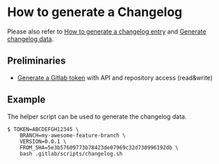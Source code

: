 # How to generate a Changelog

Please also refer to [How to generate a changelog entry](https://docs.gitlab.com/ee/development/changelog.html#how-to-generate-a-changelog-entry)
and [Generate changelog data](https://docs.gitlab.com/ee/api/repositories.html#generate-changelog-data).

## Preliminaries

* [Generate a Gitlab token](https://docs.gitlab.com/ee/user/profile/personal_access_tokens.html) with API and repository access (read&write)

## Example

The helper script can be used to generate the changelog data.

```
$ TOKEN=ABCDEFGH12345 \
    BRANCH=my-awesome-feature-branch \ 
    VERSION=0.0.1 \ 
    FROM_SHA=5e3b57609773b78423de07969c32d730996192db \ 
    bash .gitlab/scripts/changelog.sh
```
